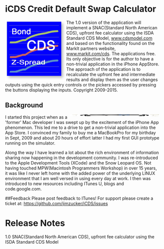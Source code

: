 # iCDS Credit Default Swap Calculator
<img width="200" height="200" align="left" src="https://github.com/jimzucker/iCDS/blob/master/images/512_iCDS_Icon.jpg">

The 1.0 version of the application will implement a SNAC(Standard North American CDS), upfront fee calculator using the ISDA Standard CDS Model, www.cdsmodel.com and based on the functionality found on the MarkIt partners website, www.markit.com/cds. The applications free. Its only objective is for the author to have a non-trivial application in the iPhone AppStore. The approach of the application is to recalculate the upfront fee and intermediate results and display them as the user changes outputs using the quick entry controls or the pickers accessed by pressing the buttons displaying the inputs. Copyright 2009-2015.

## Background 
<img width="292" height="5	00" align="right" src="https://github.com/jimzucker/iCDS/blob/master/images/JPEG_iCDSWikiScreenShoot.jpg">

I started this project when as a 'former' Mac developer I was swept up by the excitement of the iPhone App phenomenon. This led me to a drive to get a non-trivial application into the App Store. I convinced my family to buy me a MacBookPro for my birthday in Sept, 2009 and about 20 hours of effort latter I had my first GUI prototype running on the simulator.

Along the way I have learned a lot about the rich environment of information sharing now happening in the development community. I was re-introduced to the Apple Development Tools (XCode) and the Snow Leopard OS. Not having touched MPW(Macintosh Programmers Workshop) in over 15 years, it was like I never left home with the added power of the underlying LINUX environment that I am well versed in using every day at work. I then was introduced to new resources including ITunes U, blogs and code.google.com.

##Feedback 
Please post feedback to ITunes!
For support please create a ticket at: https://github.com/jimzucker/iCDS/issues

# Release Notes
1.0 SNAC(Standard North American CDS), upfront fee calculator using the ISDA Standard CDS Model
